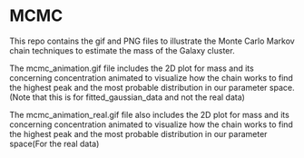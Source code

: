# MCMC

This repo contains the gif and PNG files to illustrate the Monte Carlo Markov chain techniques to estimate the mass of the Galaxy cluster.

The mcmc_animation.gif file includes the 2D plot for mass and its concerning concentration animated to visualize how the chain works to find the highest peak and the most probable distribution in our parameter space. (Note that this is for fitted_gaussian_data and not the real data)


The mcmc_animation_real.gif file also includes the 2D plot for mass and its concerning concentration animated to visualize how the chain works to find the highest peak and the most probable distribution in our parameter space(For the real data)
